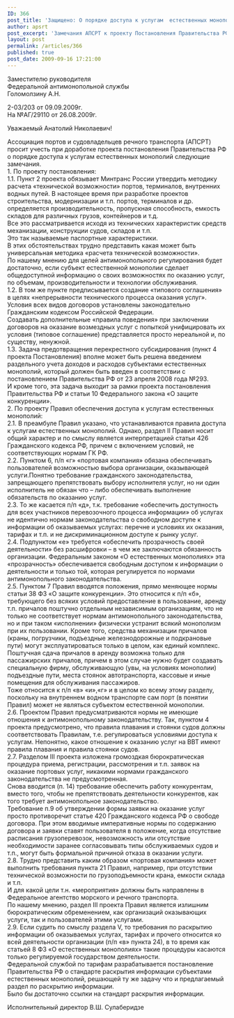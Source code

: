 ```yaml
---
ID: 366
post_title: 'Защищено: О порядке доступа к услугам  естественных монополий'
author: apsrt
post_excerpt: 'Замечания АПСРТ к проекту Постановления Правительства РФ  &quot;О порядке доступа к услугам субъектов естественных монополий  в портах, транспортных  терминалах и инфраструктуре внутренних водных путей&quot;  (Письмо 2-03/203 от 09.09.2009г.  на имя заместителя руководителя ФАС России А.Н. Голомолзина)'
layout: post
permalink: /articles/366
published: true
post_date: 2009-09-16 17:21:00
---
```

Заместителю руководителя   
Федеральной антимонопольной службы   
Голомолзину А.Н.  
  
2-03/203 от 09.09.2009г.  
На №АГ/29110 от 26.08.2009г.  
  
Уважаемый Анатолий Николаевич!  
  
Ассоциация портов и судовладельцев речного транспорта (АПСРТ) просит учесть при доработке проекта постановления Правительства РФ о порядке доступа к услугам естественных монополий следующие замечания.  
1\. По проекту постановления:  
1\.1. Пункт 2 проекта обязывает Минтранс России утвердить методику расчета «технической возможности» портов, терминалов, внутренних водных путей. В настоящее время при разработке проектов строительства, модернизации и т.п. портов, терминалов и др. определяется производительность, пропускная способность, емкость складов для различных грузов, контейнеров и т.д.   
Все это рассматривается исходя из технических характеристик средств механизации, конструкции судов, складов и т.п.  
Это так называемые паспортные характеристики.  
В этих обстоятельствах трудно представить какая может быть универсальная методика «расчета технической возможности».  
По нашему мнению для целей антимонопольного регулирования будет достаточно, если субъект естественной монополии сделает общедоступной информацию о своих возможностях по оказанию услуг, по объемам, производительности и технологии обслуживания.   
1\.2. В том же пункте предписывается создание «типового соглашения» в целях «непрерывности технического процесса оказания услуг».  
Условия всех видов договоров установлены законодательно Гражданским кодексом Российской Федерации.  
Создавать дополнительные «правила поведения» при заключении договоров на оказание возмездных услуг с попыткой унифицировать их условия (типовое соглашение) представляется просто нереальной и, по существу, ненужной.  
1\.3. Задача предотвращения перекрестного субсидирования (пункт 4 проекта Постановления) вполне может быть решена введением раздельного учета доходов и расходов субъектами естественных монополий, который должен быть введен в соответствии с постановлением Правительства РФ от 23 апреля 2008 года №293.  
И кроме того, эта задача выходит за рамки проекта постановления Правительства РФ и статьи 10 Федерального закона «О защите конкуренции».  
2\. По проекту Правил обеспечения доступа к услугам естественных монополий:  
2\.1. В преамбуле Правил указано, что устанавливаются правила доступа к услугам естественных монополий. Однако, раздел II Правил носит общий характер и по смыслу является интерпретацией статьи 426 Гражданского кодекса РФ, причем с включением условий, не соответствующих нормам ГК РФ.  
2\.2. Пунктом 6, п/п «г» «портовая компания» обязана обеспечивать пользователей возможностью выбора организации, оказывающей услуги.Понятно требование гражданского законодательства, запрещающего препятствовать выбору исполнителя услуг, но ни один исполнитель не обязан что – либо обеспечивать выполнение обязательств по оказанию услуг.  
2\.3. То же касается п/п «д», т.к. требование «обеспечить доступность для всех участников перевозочного процесса информации» об услугах не идентично нормам законодательства о свободном доступе к информации об оказываемых услугах: перечне и условиях их оказания, тарифах и т.п. и не дискриминационном доступе к рынку услуг.  
2\.4. Подпунктом «е» требуется «обеспечить прозрачность своей деятельности» без расшифровки – в чем же заключаются обязанность организации. Федеральным законом «О естественных монополиях» эта «прозрачность» обеспечивается свободным доступом к информации о деятельности и только той, которая регулируется по нормами антимонопольного законодательства.  
2\.5. Пунктом 7 Правил вводятся положения, прямо меняющее нормы статьи 38 ФЗ «О защите конкуренции». Это относится к п/п «б», требующего без всяких условий предоставление в пользование, аренду т.п. причалов поштучно отдельным независимым организациям, что не только не соответствует нормам антимонопольного законодательства, но и при таком «исполнении» физически устранит всякий монополизм при их пользовании. Кроме того, средства механизации причалов (краны, погрузчики, подъездные железнодорожные и подкрановые пути) могут эксплуатироваться только в целом, как единый комплекс. Поштучная сдача причалов в аренду возможна только для пассажирских причалов, причем в этом случае нужно будет создавать специальную фирму, обслуживающую (увы, на условиях монополии) подъездные пути, места стоянок автотранспорта, кассовые и иные помещения для обслуживания пассажиров.  
Тоже относится к п/п «в» «и»,«г» и в целом ко всему этому разделу, поскольку на внутреннем водном транспорте сам порт (в понятии Правил) может не являться субъектом естественной монополии.  
2\.6. Проектом Правил предусматриваются нормы не имеющие отношения к антимонопольному законодательству. Так, пунктом 4 проекта предусмотрено, что правила плавания и стоянки судов должны соответствовать Правилам, т.е. регулироваться условиями доступа к услугам. Непонятно, какое отношение к оказанию услуг на ВВТ имеют правила плавания и правила стоянки судов.  
2\.7. Разделом III проекта изложена громоздкая бюрократическая процедура приема, регистрации, рассмотрения и т.п. заявок на оказание портовых услуг, никакими нормами гражданского законодательства не предусмотренная.  
Снова вводится (п. 14) требование обеспечить работу конкурентам, вместо того, чтобы не препятствовать деятельности конкурентов, как того требует антимонопольное законодательство.  
Требование п.9 об утверждении формы заявки на оказание услуг просто противоречит статье 420 Гражданского кодекса РФ о свободе договора. При этом вводимые императивные нормы по содержанию договора и заявки ставят пользователя в положение, когда отсутствие расписания грузоперевозок, невозможность или отсутствие необходимости заранее согласовывать типы обслуживаемых судов и т.п., могут быть формальной причиной отказа в оказании услуги.  
2\.8. Трудно представить каким образом «портовая компания» может выполнить требования пункта 21 Правил, например, при отсутствии технической возможности по грузоподъемности крана, емкости склада и т.п.  
И для какой цели т.н. «мероприятия» должны быть направлены в Федеральное агентство морского и речного транспорта.   
По нашему мнению, раздел III проекта Правил является излишним бюрократическим обременением, как организаций оказывающих услуги, так и пользователей этими услугами.  
2\.9. Если судить по смыслу раздела V, то требования по раскрытию информации об оказываемых услугах, тарифах и прочего относится ко всей деятельности организации (п/п «в» пункта 24), в то время как статьей 8 ФЗ «О естественных монополиях» такие процедуры касаются только регулируемой государством деятельности.  
Федеральной службой по тарифам разрабатывается постановление Правительства РФ о стандарте раскрытия информации субъектами естественных монополий, решающей ту же задачу что и предлагаемый раздел по раскрытию информации.  
Было бы достаточно ссылки на стандарт раскрытия информации.  
  
  
Исполнительный директор В.Ш. Сулаберидзе